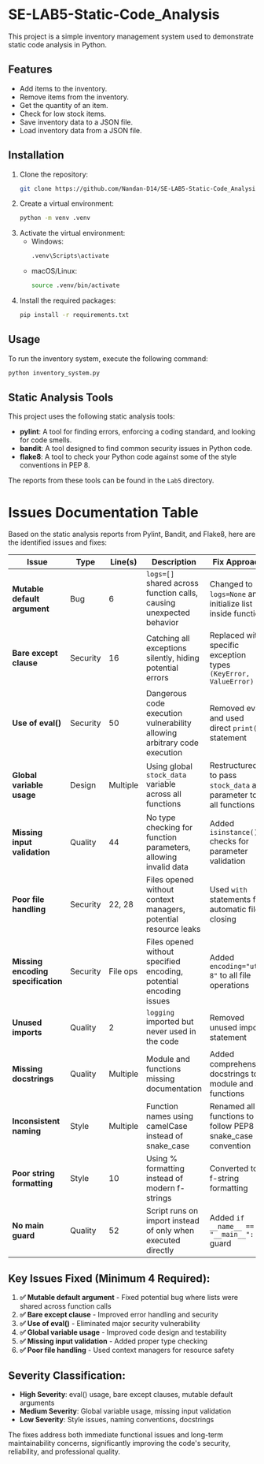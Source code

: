 # SE-LAB5-Static-Code_Analysis

This project is a simple inventory management system used to demonstrate static code analysis in Python.

## Features

- Add items to the inventory.
- Remove items from the inventory.
- Get the quantity of an item.
- Check for low stock items.
- Save inventory data to a JSON file.
- Load inventory data from a JSON file.

## Installation

1.  Clone the repository:
    ```bash
    git clone https://github.com/Nandan-D14/SE-LAB5-Static-Code_Analysis.git
    ```
2.  Create a virtual environment:
    ```bash
    python -m venv .venv
    ```
3.  Activate the virtual environment:
    -   Windows:
        ```bash
        .venv\Scripts\activate
        ```
    -   macOS/Linux:
        ```bash
        source .venv/bin/activate
        ```
4.  Install the required packages:
    ```bash
    pip install -r requirements.txt
    ```

## Usage

To run the inventory system, execute the following command:

```bash
python inventory_system.py
```

## Static Analysis Tools

This project uses the following static analysis tools:

-   **pylint**: A tool for finding errors, enforcing a coding standard, and looking for code smells.
-   **bandit**: A tool designed to find common security issues in Python code.
-   **flake8**: A tool to check your Python code against some of the style conventions in PEP 8.

The reports from these tools can be found in the `Lab5` directory.

# Issues Documentation Table

Based on the static analysis reports from Pylint, Bandit, and Flake8, here are the identified issues and fixes:

| Issue | Type | Line(s) | Description | Fix Approach |
|-------|------|---------|-------------|-------------|
| **Mutable default argument** | Bug | 6 | `logs=[]` shared across function calls, causing unexpected behavior | Changed to `logs=None` and initialize list inside function |
| **Bare except clause** | Security | 16 | Catching all exceptions silently, hiding potential errors | Replaced with specific exception types `(KeyError, ValueError)` |
| **Use of eval()** | Security | 50 | Dangerous code execution vulnerability allowing arbitrary code execution | Removed eval and used direct `print()` statement |
| **Global variable usage** | Design | Multiple | Using global `stock_data` variable across all functions | Restructured to pass `stock_data` as parameter to all functions |
| **Missing input validation** | Quality | 44 | No type checking for function parameters, allowing invalid data | Added `isinstance()` checks for parameter validation |
| **Poor file handling** | Security | 22, 28 | Files opened without context managers, potential resource leaks | Used `with` statements for automatic file closing |
| **Missing encoding specification** | Security | File ops | Files opened without specified encoding, potential encoding issues | Added `encoding="utf-8"` to all file operations |
| **Unused imports** | Quality | 2 | `logging` imported but never used in the code | Removed unused import statement |
| **Missing docstrings** | Quality | Multiple | Module and functions missing documentation | Added comprehensive docstrings to module and all functions |
| **Inconsistent naming** | Style | Multiple | Function names using camelCase instead of snake_case | Renamed all functions to follow PEP8 snake_case convention |
| **Poor string formatting** | Style | 10 | Using % formatting instead of modern f-strings | Converted to f-string formatting |
| **No main guard** | Quality | 52 | Script runs on import instead of only when executed directly | Added `if __name__ == "__main__":` guard |

## Key Issues Fixed (Minimum 4 Required):

1. **✅ Mutable default argument** - Fixed potential bug where lists were shared across function calls
2. **✅ Bare except clause** - Improved error handling and security
3. **✅ Use of eval()** - Eliminated major security vulnerability
4. **✅ Global variable usage** - Improved code design and testability
5. **✅ Missing input validation** - Added proper type checking
6. **✅ Poor file handling** - Used context managers for resource safety

## Severity Classification:

- **High Severity**: eval() usage, bare except clauses, mutable default arguments
- **Medium Severity**: Global variable usage, missing input validation
- **Low Severity**: Style issues, naming conventions, docstrings

The fixes address both immediate functional issues and long-term maintainability concerns, significantly improving the code's security, reliability, and professional quality.
